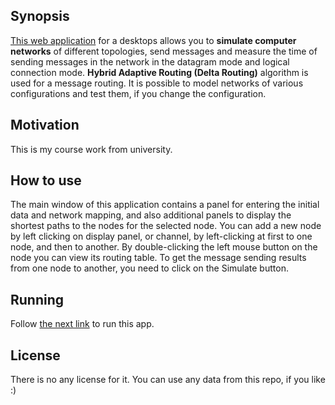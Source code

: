 ## Synopsis

[This web application](https://nrjman.github.io/data-routing-over-the-network/) for a desktops allows  you  to  **simulate computer  networks**  of  different topologies,  send  messages  and  measure  the  time  of sending messages in the network in the datagram mode and logical connection mode. **Hybrid Adaptive Routing (Delta Routing)** algorithm is used for  a  message routing.  It is possible to model networks of various configurations and test them, if you change the configuration.

## Motivation

This is my course work from university.

## How to use

The main window of this application contains a panel for entering the initial data and network mapping, and also additional panels to display the shortest paths to the nodes for the selected node. You can add a new node by left clicking on display panel, or channel, by left-clicking at first to one node, and then to another. By double-clicking the left mouse button on the node you can
view its routing table. To get the message sending results from one node to another, you need to click on the Simulate button.

## Running

Follow [the next link](https://nrjman.github.io/data-routing-over-the-network/) to run this app.

## License

There is no any license for it. You can use any data from this repo, if you like :)
